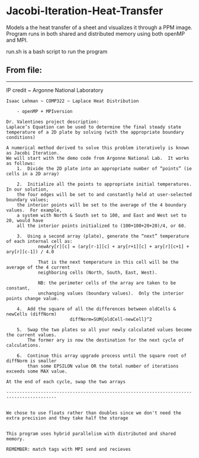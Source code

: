 # Jacobi-Iteration-Heat-Transfer
Models a the heat transfer of a sheet and visualizes it through a PPM image.  Program runs in both shared and distributed memory using both openMP and MPI.

run.sh is a bash script to run the program



From file:
-------------------------------------------------------------------------------------------------
-------------------------------------------------------------------------------------------------
IP credit ~ Argonne National Laboratory

	Isaac Lehman ~ COMP322 ~ Laplace Heat Distribution

		- openMP + MPIversion

	Dr. Valentines project description:
	Laplace’s Equation can be used to determine the final steady state 
	temperature of a 2D plate by solving (with the appropriate boundary conditions)

	A numerical method derived to solve this problem iteratively is known as Jacobi Iteration. 
	We will start with the demo code from Argonne National Lab.  It works as follows:
		1.	Divide the 2D plate into an appropriate number of “points” (ie cells in a 2D array)

		2.	Initialize all the points to appropriate initial temperatures. In our solution, 
		the four edges will be set to and constantly held at user-selected boundary values; 
		the interior points will be set to the average of the 4 boundary values.  For example, 
		a system with North & South set to 100, and East and West set to 20, would have 
		all the interior points initialized to (100+100+20+20)/4, or 60.

		3. 	Using a second array (plate), generate the “next” temperature of each internal cell as:
				newAry[r][c] = (ary[r-1][c] + ary[r+1][c] + ary[r][c+1] + ary[r][c-1]) / 4.0
				
				That is the next temperature in this cell will be the average of the 4 current 
				neighboring cells (North, South, East, West).  
				
				NB: the perimeter cells of the array are taken to be constant, 
				unchanging values (boundary values).  Only the interior points change value.

		4.	Add the square of all the differences between oldCells & newCells (diffNorm)
							diffNorm=SUM{oldCell-newCell}^2

		5.	Swap the two plates so all your newly calculated values become the current values. 
			The former ary is now the destination for the next cycle of calculations.

		6.	Continue this array upgrade process until the square root of diffNorm is smaller 
			than some EPSILON value OR the total number of iterations exceeds some MAX value.
	
	At the end of each cycle, swap the two arrays

	-----------------------------------------------------------------------------------------


	We chose to use floats rather than doubles since we don't need the
	extra precision and they take half the storage


	This program uses hybrid parallelism with distributed and shared memory.  

	REMEMBER: match tags with MPI send and recieves
